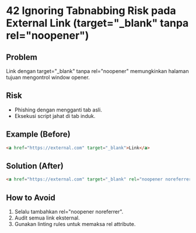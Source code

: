 # 42 Ignoring Tabnabbing Risk pada External Link (target="_blank" tanpa rel="noopener")

## Problem
Link dengan target="_blank" tanpa rel="noopener" memungkinkan halaman tujuan mengontrol window opener.

## Risk
- Phishing dengan mengganti tab asli.
- Eksekusi script jahat di tab induk.

## Example (Before)
```html
<a href="https://external.com" target="_blank">Link</a>
```

## Solution (After)
```html
<a href="https://external.com" target="_blank" rel="noopener noreferrer">Link</a>
```

## How to Avoid
1. Selalu tambahkan rel="noopener noreferrer".
2. Audit semua link eksternal.
3. Gunakan linting rules untuk memaksa rel attribute.
